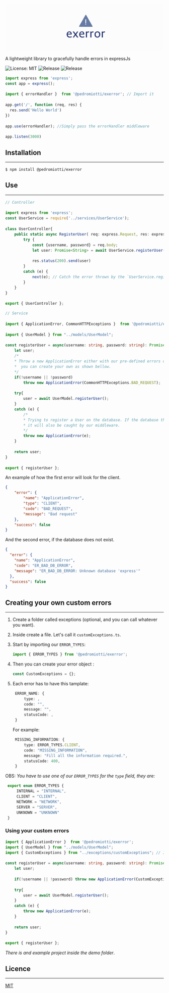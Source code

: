 ![Express Logo](.github/img/logo.png)

A lightweight library to gracefully handle errors in expressJs

<img alt="License: MIT" src="https://img.shields.io/github/repo-size/PedroMiotti/exerror" />
<img alt="Release" src="https://img.shields.io/github/v/release/PedroMiotti/exerror" />
<img alt="Release" src="https://img.shields.io/github/license/PedroMiotti/exerror" />

```js
import express from 'express';
const app = express();

import { errorHandler }  from '@pedromiotti/exerror'; // Import it

app.get('/', function (req, res) {
  res.send('Hello World')
})

app.use(errorHandler); //Simply pass the errorHandler middleware

app.listen(3000)
```

## Installation

---

```bash
$ npm install @pedromiotti/exerror
```

## Use

---

```ts
// Controller

import express from 'express';
const UserService = require('../services/UserService');

class UserController{
    public static async RegisterUser( req: express.Request, res: express.Response, next: express.NextFunction): Promise<void>{
        try {
            const {username, password} = req.body;
            let user: Promise<String> = await UserService.registerUser(username, password);

            res.status(200).send(user)
        }
        catch (e) {
            next(e); // Catch the error thrown by the `UserService.registerUser` function and pass it to the middleware
        }
    }
}

export { UserController };
```

```ts
// Service 

import { ApplicationError, CommonHTTPExceptions }  from '@pedromiotti/exerror';

import { UserModel } from "../models/UserModel";

const registerUser = async(username: string, password: string): Promise<String> => {
    let user;
    /*
    * Throw a new ApplicationError either with our pre-defined errors or 
    *  you can create your own as shown bellow.
    */
    if(!username || !password) 
        throw new ApplicationError(CommonHTTPExceptions.BAD_REQUEST);   

    try{
        user = await UserModel.registerUser();
    }
    catch (e) {
        /*
        * Trying to register a User on the database. If the database throws an error,
        * it will also be caught by our middleware.
        */
        throw new ApplicationError(e); 
    }

    return user;
}

export { registerUser };
```


An example of how the first error will look for the client.
```json
{
    "error": {
        "name": "ApplicationError",
        "type": "CLIENT",
        "code": "BAD_REQUEST",
        "message": "Bad request"
    },
    "success": false
}
```
And the second error, if the database does not exist.

```json
{
  "error": {
    "name": "ApplicationError",
    "code": "ER_BAD_DB_ERROR",
    "message": "ER_BAD_DB_ERROR: Unknown database 'express'"
  },
  "success": false
}
```

## Creating your own custom errors

---

1. Create a folder called exceptions (optional, and you can call whatever you want).
   
2. Inside create a file. Let's call it `customExceptions.ts`.

3. Start by importing our `ERROR_TYPES`:
   
    ```ts  
    import { ERROR_TYPES } from '@pedromiotti/exerror'; 
   ```
4. Then you can create your error object :

    ```ts  
    const CustomExceptions = {};
    ```
5. Each error has to have this tamplate:
   ```ts
    ERROR_NAME: {
        type: ,
        code: "",
        message: "",
        statusCode: ,
    }
    ```
   For example:
   ```ts
    MISSING_INFORMATION: {
        type: ERROR_TYPES.CLIENT,
        code: "MISSING_INFORMATION",
        message: "Fill all the information required.",
        statusCode: 400,
    }
    ```
OBS:
*You have to use one of our `ERROR_TYPES` for the `type` field, they are:*

   ```ts
    export enum ERROR_TYPES {
        INTERNAL = "INTERNAL",
        CLIENT = "CLIENT",
        NETWORK = "NETWORK",
        SERVER = "SERVER",
        UNKNOWN = "UNKNOWN"
    }
   ```

### Using your custom errors

```ts
import { ApplicationError }  from '@pedromiotti/exerror';
import { UserModel } from "../models/UserModel";
import { CustomExceptions } from "../exceptions/customExceptions"; // Import it

const registerUser = async(username: string, password: string): Promise<String> => {
    let user;
    
    if(!username || !password) throw new ApplicationError(CustomExceptions.MISSING_INFORMATION); // And simply use it

    try{
        user = await UserModel.registerUser();
    }
    catch (e) {
        throw new ApplicationError(e);
    }

    return user;
}

export { registerUser };
```


*There is and example project inside the demo folder*.


## Licence

---

[MIT](LICENSE)

